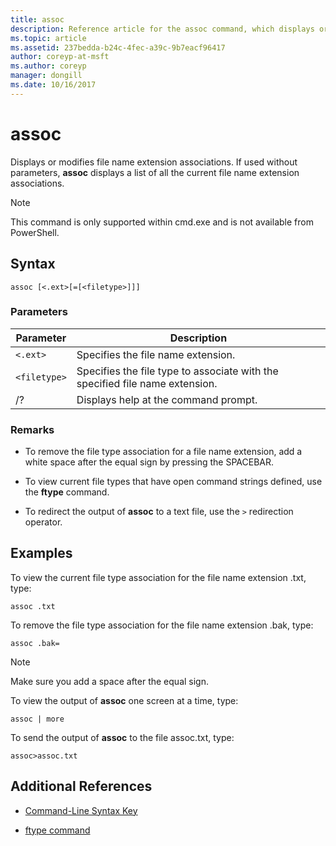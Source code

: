 ```yaml
---
title: assoc
description: Reference article for the assoc command, which displays or modifies file name extension associations.
ms.topic: article
ms.assetid: 237bedda-b24c-4fec-a39c-9b7eacf96417
author: coreyp-at-msft
ms.author: coreyp
manager: dongill
ms.date: 10/16/2017
---
```


# assoc

Displays or modifies file name extension associations. If used without parameters, **assoc** displays a list of all the current file name extension associations.

> [!NOTE]
> This command is only supported within cmd.exe and is not available from PowerShell.

## Syntax

```
assoc [<.ext>[=[<filetype>]]]
```

### Parameters

| Parameter | Description |
| --------- | ----------- |
| `<.ext>` | Specifies the file name extension. |
| `<filetype>` | Specifies the file type to associate with the specified file name extension. |
| /? | Displays help at the command prompt. |

### Remarks

- To remove the file type association for a file name extension, add a white space after the equal sign by pressing the SPACEBAR.

- To view current file types that have open command strings defined, use the **ftype** command.

- To redirect the output of **assoc** to a text file, use the `>` redirection operator.

## Examples

To view the current file type association for the file name extension .txt, type:

```
assoc .txt
```

To remove the file type association for the file name extension .bak, type:

```
assoc .bak=
```

> [!NOTE]
> Make sure you add a space after the equal sign.

To view the output of **assoc** one screen at a time, type:

```
assoc | more
```

To send the output of **assoc** to the file assoc.txt, type:

```
assoc>assoc.txt
```

## Additional References

- [Command-Line Syntax Key](command-line-syntax-key.md)

- [ftype command](ftype.md)
